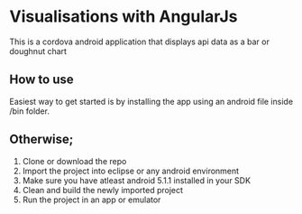 
# Visualisations with AngularJs

This is a cordova android application that displays api data as a bar or doughnut chart

## How to use

Easiest way to get started is by installing the app using an android file inside /bin folder.

## Otherwise; 

1. Clone or download the repo
2. Import the project into eclipse or any android environment
3. Make sure you have atleast android 5.1.1 installed in your SDK
4. Clean and build the newly imported project
5. Run the project in an app or emulator
